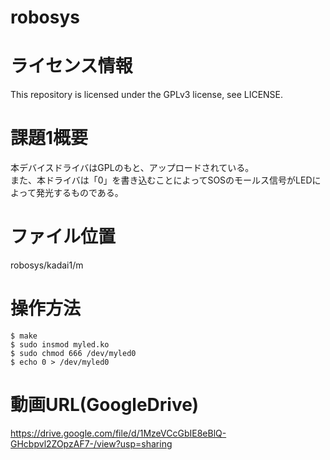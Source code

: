 # robosys

# ライセンス情報
This repository is licensed under the GPLv3 license, see LICENSE.

# 課題1概要
本デバイスドライバはGPLのもと、アップロードされている。
<br>また、本ドライバは「0」を書き込むことによってSOSのモールス信号がLEDによって発光するものである。

# ファイル位置
robosys/kadai1/m

# 操作方法
    $ make  
    $ sudo insmod myled.ko  
    $ sudo chmod 666 /dev/myled0  
    $ echo 0 > /dev/myled0 
    
# 動画URL(GoogleDrive)
https://drive.google.com/file/d/1MzeVCcGbIE8eBlQ-GHcbpvl2ZOpzAF7-/view?usp=sharing
